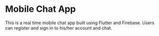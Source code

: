 # Mobile Chat App
This is a real time mobile chat app built using Flutter and Firebase.
Users can register and sign in to his/her account and chat.
